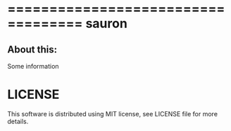 ===================================
sauron
===================================

About this:
-----------------------------------

Some information


LICENSE
=============
This software is distributed using MIT license, see LICENSE file for more details.
